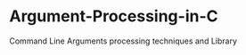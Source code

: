 Argument-Processing-in-C
========================

Command Line Arguments processing techniques and Library
